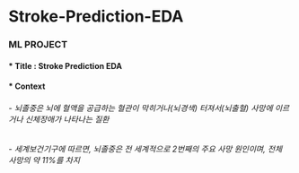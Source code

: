 # Stroke-Prediction-EDA

### ML PROJECT

#### * Title : Stroke Prediction EDA

#### * Context
###### - 뇌졸중은 뇌에 혈액을 공급하는 혈관이 막히거나(뇌경색) 터져서(뇌출혈) 사망에 이르거나 신체장애가 나타나는 질환
###### - 세계보건기구에 따르면, 뇌졸중은 전 세계적으로 2번째의 주요 사망 원인이며, 전체 사망의 약 11%를 차지
